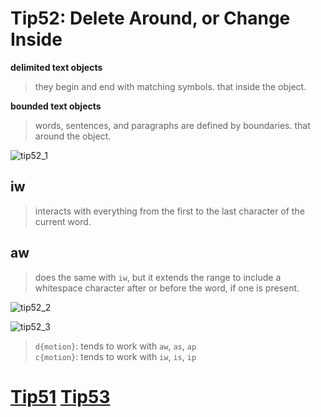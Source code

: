 # Tip52: Delete Around, or Change Inside  
  
**delimited text objects**  
>they begin and end with matching symbols. that inside the object.  
  
**bounded text objects**  
>words, sentences, and paragraphs are defined by boundaries. that around the object.  
  
![tip52_1](images/tip52_1.png)  
  
## iw  
>interacts with everything from the first to the last character of the current word.  
  
## aw  
>does the same with `iw`, but it extends the range to include a whitespace character after or before the word, if one is present.  
  
![tip52_2](images/tip52_2.png)  
  
![tip52_3](images/tip52_3.png)  
  
>`d{motion}`: tends to work with `aw`, `as`, `ap`  
>`c{motion}`: tends to work with `iw`, `is`, `ip`  
  
# [Tip51](tip51.md) [Tip53](tip53.md)
